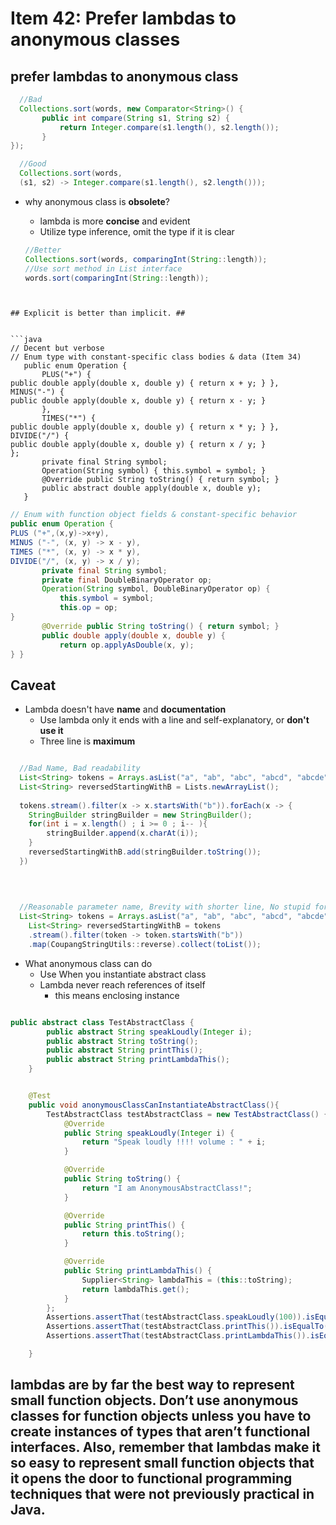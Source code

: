 # Item 42: Prefer lambdas to anonymous classes



## prefer lambdas to anonymous class
```java
  //Bad
  Collections.sort(words, new Comparator<String>() {
       public int compare(String s1, String s2) {
           return Integer.compare(s1.length(), s2.length());
       }
});
```
``` java
  //Good
  Collections.sort(words,
  (s1, s2) -> Integer.compare(s1.length(), s2.length()));
```

- why anonymous class is **obsolete**?
  - lambda is more **concise** and evident
  - Utilize type inference, omit the type if it is clear
  
  
  ```java
  //Better
  Collections.sort(words, comparingInt(String::length));
  //Use sort method in List interface
  words.sort(comparingInt(String::length));
```  


## Explicit is better than implicit. ##


```java
// Decent but verbose
// Enum type with constant-specific class bodies & data (Item 34)
   public enum Operation {
       PLUS("+") {
public double apply(double x, double y) { return x + y; } },
MINUS("-") {
public double apply(double x, double y) { return x - y; }
       },
       TIMES("*") {
public double apply(double x, double y) { return x * y; } },
DIVIDE("/") {
public double apply(double x, double y) { return x / y; }
};
       private final String symbol;
       Operation(String symbol) { this.symbol = symbol; }
       @Override public String toString() { return symbol; }
       public abstract double apply(double x, double y);
   }

```
```java
// Enum with function object fields & constant-specific behavior
public enum Operation {
PLUS ("+",(x,y)->x+y),
MINUS ("-", (x, y) -> x - y),
TIMES ("*", (x, y) -> x * y),
DIVIDE("/", (x, y) -> x / y);
       private final String symbol;
       private final DoubleBinaryOperator op;
       Operation(String symbol, DoubleBinaryOperator op) {
           this.symbol = symbol;
           this.op = op;
}
       @Override public String toString() { return symbol; }
       public double apply(double x, double y) {
           return op.applyAsDouble(x, y);
} }
```

## Caveat 
- Lambda doesn't have **name** and **documentation**
  - Use lambda only it ends with a line and self-explanatory, or **don't use it**
  - Three line is **maximum**
  
```java

  //Bad Name, Bad readability 
  List<String> tokens = Arrays.asList("a", "ab", "abc", "abcd", "abcde", "b", "bc", "bcd", "bcde");
  List<String> reversedStartingWithB = Lists.newArrayList();
  
  tokens.stream().filter(x -> x.startsWith("b")).forEach(x -> {
  	StringBuilder stringBuilder = new StringBuilder();
  	for(int i = x.length() ; i >= 0 ; i-- ){
  		stringBuilder.append(x.charAt(i));
  	}
  	reversedStartingWithB.add(stringBuilder.toString());
  })
  
  
  
```  


```java
  //Reasonable parameter name, Brevity with shorter line, No stupid for each
  List<String> tokens = Arrays.asList("a", "ab", "abc", "abcd", "abcde", "b", "bc", "bcd", "bcde");
    List<String> reversedStartingWithB = tokens
    .stream().filter(token -> token.startsWith("b"))
    .map(CoupangStringUtils::reverse).collect(toList());

```

- What anonymous class can do
  - Use When you instantiate abstract class
  - Lambda never reach references of itself
    - this means enclosing instance 
    
    
```java

public abstract class TestAbstractClass {
		public abstract String speakLoudly(Integer i);
		public abstract String toString();
		public abstract String printThis();
		public abstract String printLambdaThis();
	}


	@Test
	public void anonymousClassCanInstantiateAbstractClass(){
		TestAbstractClass testAbstractClass = new TestAbstractClass() {
			@Override
			public String speakLoudly(Integer i) {
				return "Speak loudly !!!! volume : " + i;
			}

			@Override
			public String toString() {
				return "I am AnonymousAbstractClass!";
			}

			@Override
			public String printThis() {
				return this.toString();
			}

			@Override
			public String printLambdaThis() {
				Supplier<String> lambdaThis = (this::toString);
				return lambdaThis.get();
			}
		};
		Assertions.assertThat(testAbstractClass.speakLoudly(100)).isEqualTo("Speak loudly !!!! volume : 100");
		Assertions.assertThat(testAbstractClass.printThis()).isEqualTo("I am AnonymousAbstractClass!");
		Assertions.assertThat(testAbstractClass.printLambdaThis()).isEqualTo("I am AnonymousAbstractClass!");

	}

```    

## lambdas are by far the best way to represent small function objects. Don’t use anonymous classes for function objects unless you have to create instances of types that aren’t functional interfaces. Also, remember that lambdas make it so easy to represent small function objects that it opens the door to functional programming techniques that were not previously practical in Java.